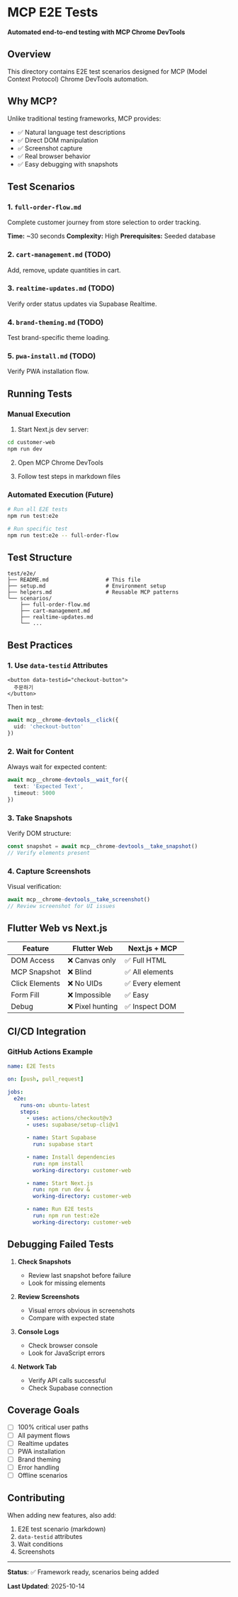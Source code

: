 # MCP E2E Tests

**Automated end-to-end testing with MCP Chrome DevTools**

## Overview

This directory contains E2E test scenarios designed for MCP (Model Context Protocol) Chrome DevTools automation.

## Why MCP?

Unlike traditional testing frameworks, MCP provides:
- ✅ Natural language test descriptions
- ✅ Direct DOM manipulation
- ✅ Screenshot capture
- ✅ Real browser behavior
- ✅ Easy debugging with snapshots

## Test Scenarios

### 1. `full-order-flow.md`
Complete customer journey from store selection to order tracking.

**Time:** ~30 seconds
**Complexity:** High
**Prerequisites:** Seeded database

### 2. `cart-management.md` (TODO)
Add, remove, update quantities in cart.

### 3. `realtime-updates.md` (TODO)
Verify order status updates via Supabase Realtime.

### 4. `brand-theming.md` (TODO)
Test brand-specific theme loading.

### 5. `pwa-install.md` (TODO)
Verify PWA installation flow.

## Running Tests

### Manual Execution

1. Start Next.js dev server:
```bash
cd customer-web
npm run dev
```

2. Open MCP Chrome DevTools

3. Follow test steps in markdown files

### Automated Execution (Future)

```bash
# Run all E2E tests
npm run test:e2e

# Run specific test
npm run test:e2e -- full-order-flow
```

## Test Structure

```
test/e2e/
├── README.md                  # This file
├── setup.md                   # Environment setup
├── helpers.md                 # Reusable MCP patterns
└── scenarios/
    ├── full-order-flow.md
    ├── cart-management.md
    ├── realtime-updates.md
    └── ...
```

## Best Practices

### 1. Use `data-testid` Attributes

```tsx
<button data-testid="checkout-button">
  주문하기
</button>
```

Then in test:
```typescript
await mcp__chrome-devtools__click({
  uid: 'checkout-button'
})
```

### 2. Wait for Content

Always wait for expected content:
```typescript
await mcp__chrome-devtools__wait_for({
  text: 'Expected Text',
  timeout: 5000
})
```

### 3. Take Snapshots

Verify DOM structure:
```typescript
const snapshot = await mcp__chrome-devtools__take_snapshot()
// Verify elements present
```

### 4. Capture Screenshots

Visual verification:
```typescript
await mcp__chrome-devtools__take_screenshot()
// Review screenshot for UI issues
```

## Flutter Web vs Next.js

| Feature | Flutter Web | Next.js + MCP |
|---------|-------------|---------------|
| DOM Access | ❌ Canvas only | ✅ Full HTML |
| MCP Snapshot | ❌ Blind | ✅ All elements |
| Click Elements | ❌ No UIDs | ✅ Every element |
| Form Fill | ❌ Impossible | ✅ Easy |
| Debug | ❌ Pixel hunting | ✅ Inspect DOM |

## CI/CD Integration

### GitHub Actions Example

```yaml
name: E2E Tests

on: [push, pull_request]

jobs:
  e2e:
    runs-on: ubuntu-latest
    steps:
      - uses: actions/checkout@v3
      - uses: supabase/setup-cli@v1

      - name: Start Supabase
        run: supabase start

      - name: Install dependencies
        run: npm install
        working-directory: customer-web

      - name: Start Next.js
        run: npm run dev &
        working-directory: customer-web

      - name: Run E2E tests
        run: npm run test:e2e
        working-directory: customer-web
```

## Debugging Failed Tests

1. **Check Snapshots**
   - Review last snapshot before failure
   - Look for missing elements

2. **Review Screenshots**
   - Visual errors obvious in screenshots
   - Compare with expected state

3. **Console Logs**
   - Check browser console
   - Look for JavaScript errors

4. **Network Tab**
   - Verify API calls successful
   - Check Supabase connection

## Coverage Goals

- [ ] 100% critical user paths
- [ ] All payment flows
- [ ] Realtime updates
- [ ] PWA installation
- [ ] Brand theming
- [ ] Error handling
- [ ] Offline scenarios

## Contributing

When adding new features, also add:
1. E2E test scenario (markdown)
2. `data-testid` attributes
3. Wait conditions
4. Screenshots

---

**Status**: ✅ Framework ready, scenarios being added

**Last Updated**: 2025-10-14
